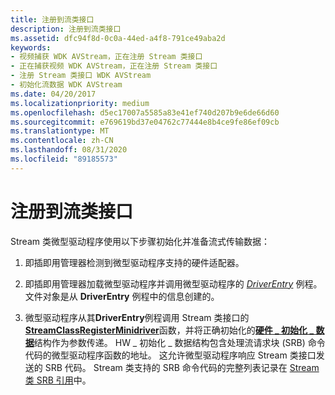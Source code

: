```yaml
---
title: 注册到流类接口
description: 注册到流类接口
ms.assetid: dfc94f8d-0c0a-44ed-a4f8-791ce49aba2d
keywords:
- 视频捕获 WDK AVStream，正在注册 Stream 类接口
- 正在捕获视频 WDK AVStream，正在注册 Stream 类接口
- 注册 Stream 类接口 WDK AVStream
- 初始化流数据 WDK AVStream
ms.date: 04/20/2017
ms.localizationpriority: medium
ms.openlocfilehash: d5ec17007a5585a83e41ef740d207b9e6de66d60
ms.sourcegitcommit: e769619bd37e04762c77444e8b4ce9fe86ef09cb
ms.translationtype: MT
ms.contentlocale: zh-CN
ms.lasthandoff: 08/31/2020
ms.locfileid: "89185573"
---
```

# <a name="registering-with-the-stream-class-interface"></a>注册到流类接口


Stream 类微型驱动程序使用以下步骤初始化并准备流式传输数据：

1.  即插即用管理器检测到微型驱动程序支持的硬件适配器。

2.  即插即用管理器加载微型驱动程序并调用微型驱动程序的 [*DriverEntry*](/windows-hardware/drivers/ddi/wdm/nc-wdm-driver_initialize) 例程。 文件对象是从 **DriverEntry** 例程中的信息创建的。

3.  微型驱动程序从其**DriverEntry**例程调用 Stream 类接口的[**StreamClassRegisterMinidriver**](/windows-hardware/drivers/ddi/strmini/nf-strmini-streamclassregisteradapter)函数，并将正确初始化的[**硬件 \_ 初始化 \_ 数据**](/windows-hardware/drivers/ddi/strmini/ns-strmini-_hw_initialization_data)结构作为参数传递。 HW \_ 初始化 \_ 数据结构包含处理流请求块 (SRB) 命令代码的微型驱动程序函数的地址。 这允许微型驱动程序响应 Stream 类接口发送的 SRB 代码。 Stream 类支持的 SRB 命令代码的完整列表记录在 [Stream 类 SRB 引用](./stream-class-srb-reference.md)中。

 


